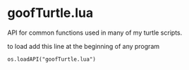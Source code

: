 # goofTurtle.lua

API for common functions used in many of my turtle scripts.

to load add this line at the beginning of any program

`os.loadAPI("goofTurtle.lua")`